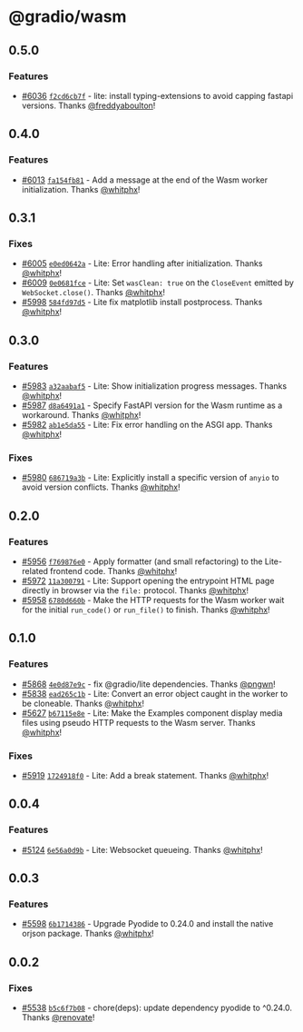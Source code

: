 # @gradio/wasm

## 0.5.0

### Features

- [#6036](https://github.com/gradio-app/gradio/pull/6036) [`f2cd6cb7f`](https://github.com/gradio-app/gradio/commit/f2cd6cb7f4c118495fc4f4802363c051958bc940) - lite: install typing-extensions to avoid capping fastapi versions.  Thanks [@freddyaboulton](https://github.com/freddyaboulton)!

## 0.4.0

### Features

- [#6013](https://github.com/gradio-app/gradio/pull/6013) [`fa154fb81`](https://github.com/gradio-app/gradio/commit/fa154fb8180d3ebd0026d73a53067d103224fca7) - Add a message at the end of the Wasm worker initialization.  Thanks [@whitphx](https://github.com/whitphx)!

## 0.3.1

### Fixes

- [#6005](https://github.com/gradio-app/gradio/pull/6005) [`e0ed0642a`](https://github.com/gradio-app/gradio/commit/e0ed0642ac2cb4f7ce9ee698d082607d9bab3636) - Lite: Error handling after initialization.  Thanks [@whitphx](https://github.com/whitphx)!
- [#6009](https://github.com/gradio-app/gradio/pull/6009) [`0e0681fce`](https://github.com/gradio-app/gradio/commit/0e0681fce718a38fb6662e011859a3ea5c56e868) - Lite: Set `wasClean: true` on the `CloseEvent` emitted by `WebSocket.close()`.  Thanks [@whitphx](https://github.com/whitphx)!
- [#5998](https://github.com/gradio-app/gradio/pull/5998) [`584fd97d5`](https://github.com/gradio-app/gradio/commit/584fd97d599540c2770377fc7aecf08619f99cc8) - Lite fix matplotlib install postprocess.  Thanks [@whitphx](https://github.com/whitphx)!

## 0.3.0

### Features

- [#5983](https://github.com/gradio-app/gradio/pull/5983) [`a32aabaf5`](https://github.com/gradio-app/gradio/commit/a32aabaf50b14779dec889cf539d7a3770139bac) - Lite: Show initialization progress messages.  Thanks [@whitphx](https://github.com/whitphx)!
- [#5987](https://github.com/gradio-app/gradio/pull/5987) [`d8a6491a1`](https://github.com/gradio-app/gradio/commit/d8a6491a18854cb8cad6221ba96dcbd20556e806) - Specify FastAPI version for the Wasm runtime as a workaround.  Thanks [@whitphx](https://github.com/whitphx)!
- [#5982](https://github.com/gradio-app/gradio/pull/5982) [`ab1e5da55`](https://github.com/gradio-app/gradio/commit/ab1e5da5578d4a7cec1fe1117a8b660784a9ae30) - Lite: Fix error handling on the ASGI app.  Thanks [@whitphx](https://github.com/whitphx)!

### Fixes

- [#5980](https://github.com/gradio-app/gradio/pull/5980) [`686719a3b`](https://github.com/gradio-app/gradio/commit/686719a3b0bcd64479a5f3c485da4620d0747341) - Lite: Explicitly install a specific version of `anyio` to avoid version conflicts.  Thanks [@whitphx](https://github.com/whitphx)!

## 0.2.0

### Features

- [#5956](https://github.com/gradio-app/gradio/pull/5956) [`f769876e0`](https://github.com/gradio-app/gradio/commit/f769876e0fa62336425c4e8ada5e09f38353ff01) - Apply formatter (and small refactoring) to the Lite-related frontend code.  Thanks [@whitphx](https://github.com/whitphx)!
- [#5972](https://github.com/gradio-app/gradio/pull/5972) [`11a300791`](https://github.com/gradio-app/gradio/commit/11a3007916071f0791844b0a37f0fb4cec69cea3) - Lite: Support opening the entrypoint HTML page directly in browser via the `file:` protocol.  Thanks [@whitphx](https://github.com/whitphx)!
- [#5958](https://github.com/gradio-app/gradio/pull/5958) [`6780d660b`](https://github.com/gradio-app/gradio/commit/6780d660bb8f3b969a4bd40644a49f3274a779a9) - Make the HTTP requests for the Wasm worker wait for the initial `run_code()` or `run_file()` to finish.  Thanks [@whitphx](https://github.com/whitphx)!

## 0.1.0

### Features

- [#5868](https://github.com/gradio-app/gradio/pull/5868) [`4e0d87e9c`](https://github.com/gradio-app/gradio/commit/4e0d87e9c471fe90a344a3036d0faed9188ef6f3) - fix @gradio/lite dependencies.  Thanks [@pngwn](https://github.com/pngwn)!
- [#5838](https://github.com/gradio-app/gradio/pull/5838) [`ead265c1b`](https://github.com/gradio-app/gradio/commit/ead265c1b98883f7971eb454b14fc81442e0589f) - Lite: Convert an error object caught in the worker to be cloneable.  Thanks [@whitphx](https://github.com/whitphx)!
- [#5627](https://github.com/gradio-app/gradio/pull/5627) [`b67115e8e`](https://github.com/gradio-app/gradio/commit/b67115e8e6e489fffd5271ea830211863241ddc5) - Lite: Make the Examples component display media files using pseudo HTTP requests to the Wasm server.  Thanks [@whitphx](https://github.com/whitphx)!

### Fixes

- [#5919](https://github.com/gradio-app/gradio/pull/5919) [`1724918f0`](https://github.com/gradio-app/gradio/commit/1724918f06845e9fd12b6dd82710dd05a969a1cf) - Lite: Add a break statement.  Thanks [@whitphx](https://github.com/whitphx)!

## 0.0.4

### Features

- [#5124](https://github.com/gradio-app/gradio/pull/5124) [`6e56a0d9b`](https://github.com/gradio-app/gradio/commit/6e56a0d9b0c863e76c69e1183d9d40196922b4cd) - Lite: Websocket queueing.  Thanks [@whitphx](https://github.com/whitphx)!

## 0.0.3

### Features

- [#5598](https://github.com/gradio-app/gradio/pull/5598) [`6b1714386`](https://github.com/gradio-app/gradio/commit/6b17143868bdd2c1400af1199a01c1c0d5c27477) - Upgrade Pyodide to 0.24.0 and install the native orjson package.  Thanks [@whitphx](https://github.com/whitphx)!

## 0.0.2

### Fixes

- [#5538](https://github.com/gradio-app/gradio/pull/5538) [`b5c6f7b08`](https://github.com/gradio-app/gradio/commit/b5c6f7b086a6419f27c757ad9b2ac9ea679b749b) - chore(deps): update dependency pyodide to ^0.24.0.  Thanks [@renovate](https://github.com/apps/renovate)!